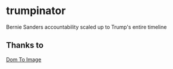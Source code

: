 # trumpinator
Bernie Sanders accountability scaled up to Trump's entire timeline

## Thanks to ##
[Dom To Image](https://github.com/tsayen/dom-to-image)
